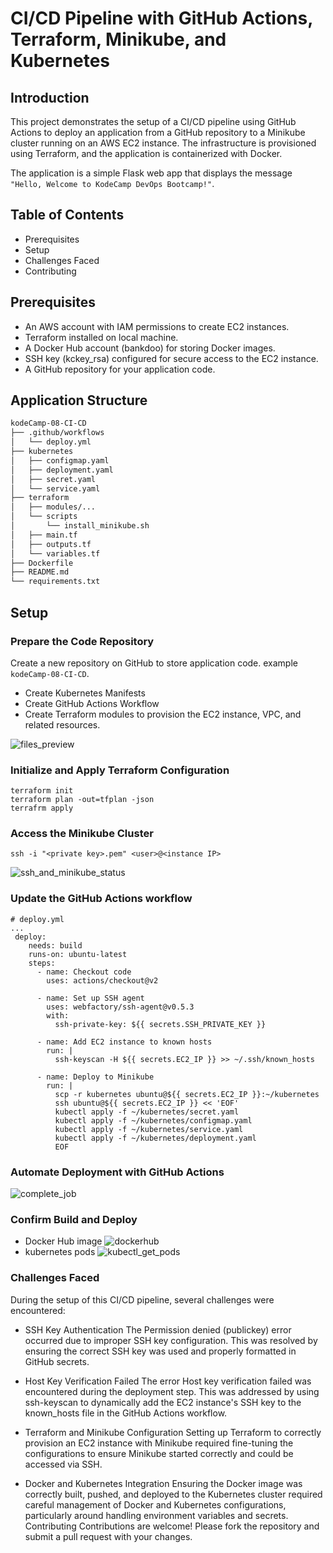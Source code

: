# CI/CD Pipeline with GitHub Actions, Terraform, Minikube, and Kubernetes

## Introduction
This project demonstrates the setup of a CI/CD pipeline using GitHub Actions to deploy an application from a GitHub repository to a Minikube cluster running on an AWS EC2 instance. The infrastructure is provisioned using Terraform, and the application is containerized with Docker.

The application is a simple Flask web app that displays the message `"Hello, Welcome to KodeCamp DevOps Bootcamp!"`.

## Table of Contents
* Prerequisites
* Setup
* Challenges Faced
* Contributing

## Prerequisites

- An AWS account with IAM permissions to create EC2 instances.
- Terraform installed on local machine.
- A Docker Hub account (bankdoo) for storing Docker images.
- SSH key (kckey_rsa) configured for secure access to the EC2 instance.
- A GitHub repository for your application code.

## Application Structure
```bash
kodeCamp-08-CI-CD
├── .github/workflows
│   └── deploy.yml
├── kubernetes
│   ├── configmap.yaml
│   ├── deployment.yaml
│   ├── secret.yaml
│   └── service.yaml
├── terraform
│   ├── modules/...
│   └── scripts
│       └── install_minikube.sh
│   ├── main.tf
│   ├── outputs.tf
│   └── variables.tf
├── Dockerfile
├── README.md
└── requirements.txt
```

## Setup
### Prepare the Code Repository
Create a new repository on GitHub to store application code.
example `kodeCamp-08-CI-CD`.

- Create Kubernetes Manifests
- Create GitHub Actions Workflow
- Create Terraform modules to provision the EC2 instance, VPC, and related resources.

![files_preview](https://github.com/user-attachments/assets/ab194a50-bbd5-4707-b42c-ef01c9630dfb)

### Initialize and Apply Terraform Configuration
```
terraform init
terraform plan -out=tfplan -json
terrafrm apply
```

### Access the Minikube Cluster
```
ssh -i "<private key>.pem" <user>@<instance IP>
```
![ssh_and_minikube_status](https://github.com/user-attachments/assets/106e6f60-44b7-4063-a367-38716067aa62)

### Update the GitHub Actions workflow

```
# deploy.yml
...
 deploy:
    needs: build
    runs-on: ubuntu-latest
    steps:
      - name: Checkout code
        uses: actions/checkout@v2

      - name: Set up SSH agent
        uses: webfactory/ssh-agent@v0.5.3
        with:
          ssh-private-key: ${{ secrets.SSH_PRIVATE_KEY }}

      - name: Add EC2 instance to known hosts
        run: |
          ssh-keyscan -H ${{ secrets.EC2_IP }} >> ~/.ssh/known_hosts

      - name: Deploy to Minikube
        run: |
          scp -r kubernetes ubuntu@${{ secrets.EC2_IP }}:~/kubernetes
          ssh ubuntu@${{ secrets.EC2_IP }} << 'EOF'
          kubectl apply -f ~/kubernetes/secret.yaml
          kubectl apply -f ~/kubernetes/configmap.yaml
          kubectl apply -f ~/kubernetes/service.yaml
          kubectl apply -f ~/kubernetes/deployment.yaml
          EOF
```

### Automate Deployment with GitHub Actions
![complete_job](https://github.com/user-attachments/assets/c447ac25-765a-41f7-802e-043110a1430f)

### Confirm Build and Deploy
- Docker Hub image
![dockerhub](https://github.com/user-attachments/assets/c27896f6-d9a2-41f2-aca7-cf84552ec2b1)
- kubernetes pods
![kubectl_get_pods](https://github.com/user-attachments/assets/be403a83-7b44-4652-9551-449c6366c42d)

### Challenges Faced
During the setup of this CI/CD pipeline, several challenges were encountered:

- SSH Key Authentication
The Permission denied (publickey) error occurred due to improper SSH key configuration. This was resolved by ensuring the correct SSH key was used and properly formatted in GitHub secrets.

- Host Key Verification Failed
The error Host key verification failed was encountered during the deployment step. This was addressed by using ssh-keyscan to dynamically add the EC2 instance's SSH key to the known_hosts file in the GitHub Actions workflow.

- Terraform and Minikube Configuration
Setting up Terraform to correctly provision an EC2 instance with Minikube required fine-tuning the configurations to ensure Minikube started correctly and could be accessed via SSH.

- Docker and Kubernetes Integration
Ensuring the Docker image was correctly built, pushed, and deployed to the Kubernetes cluster required careful management of Docker and Kubernetes configurations, particularly around handling environment variables and secrets.
Contributing
Contributions are welcome! Please fork the repository and submit a pull request with your changes.

